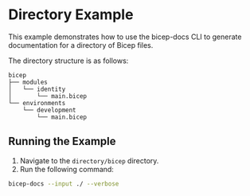 # Directory Example

This example demonstrates how to use the bicep-docs CLI to generate documentation for a directory of Bicep files.

The directory structure is as follows:

```text
bicep
├── modules
│   └── identity
│       └── main.bicep
└── environments
    └── development
        └── main.bicep
```

## Running the Example

1. Navigate to the `directory/bicep` directory.
2. Run the following command:

```bash
bicep-docs --input ./ --verbose
```

